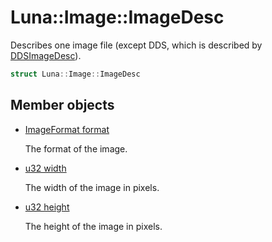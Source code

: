 # Luna::Image::ImageDesc
Describes one image file (except DDS, which is described by [DDSImageDesc](struct_luna_1_1_image_1_1_d_d_s_image_desc.md)). 

```c++
struct Luna::Image::ImageDesc
```

## Member objects
* [ImageFormat format](struct_luna_1_1_image_1_1_image_desc_1ae1bdc03a5b685a9c3b1f130b92dea305.md)

    The format of the image. 

* [u32 width](struct_luna_1_1_image_1_1_image_desc_1a85db88ffee2944ecd35c616393976289.md)

    The width of the image in pixels. 

* [u32 height](struct_luna_1_1_image_1_1_image_desc_1add40f8a56ae8cc650f92a3aa4d2bac99.md)

    The height of the image in pixels. 

